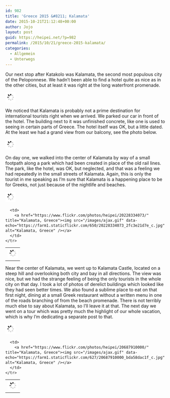 ```yaml
---
id: 982
title: 'Greece 2015 &#8211; Kalamata'
date: 2015-10-21T21:12:48+00:00
author: Jojo
layout: post
guid: https://heipei.net/?p=982
permalink: /2015/10/21/greece-2015-kalamata/
categories:
  - Allgemein
  - Unterwegs
---
```

Our next stop after Katakolo was Kalamata, the second most populous city of the Peloponnese. We hadn&#8217;t been able to find a hotel quite as nice as in the other cities, but at least it was right at the long waterfront promenade.

<div class="img aligncenter">
  <a href="https://www.flickr.com/photos/heipei/20892696062/" title="Kalamata, Greece"><img src="/images/ajax.gif" data-echo="https://farm1.staticflickr.com/758/20892696062_f1fb818b16_b.jpg" alt="Kalamata, Greece" /></a>
</div>

We noticed that Kalamata is probably not a prime destination for international tourists right when we arrived. We parked our car in front of the hotel. The building next to it was unfinished concrete, like one is used to seeing in certain parts of Greece. The hotel itself was OK, but a little dated. At the least we had a grand view from our balcony, see the photo below.

<div class="img aligncenter">
  <a href="https://www.flickr.com/photos/heipei/20281396553/" title="Kalamata, Greece"><img src="/images/ajax.gif" data-echo="https://farm6.staticflickr.com/5703/20281396553_629933bba2_b.jpg" alt="Kalamata, Greece" /></a>
</div>

On day one, we walked into the center of Kalamata by way of a small footpath along a park which had been created in place of the old rail lines. The park, like the hotel, was OK, but neglected, and that was a feeling we had repeatedly in the small streets of Kalamata. Again, this is only the tourist in me speaking as I&#8217;m sure that Kalamata is a happening place to be for Greeks, not just because of the nightlife and beaches.

<div class="img aligncenter">
  <div>
    <a href="https://www.flickr.com/photos/heipei/20876130116/" title="Kalamata, Greece"><img src="/images/ajax.gif" data-echo="https://farm1.staticflickr.com/652/20876130116_22c7807b0f_b.jpg" alt="Kalamata, Greece" /></a>
  </div>
  
  <table>
    <tr>
      <td>
        <a href="https://www.flickr.com/photos/heipei/20714442668/" title="Kalamata, Greece"><img src="/images/ajax.gif" data-echo="https://farm6.staticflickr.com/5619/20714442668_4531a6434b_c.jpg" alt="Kalamata, Greece" /></a>
      </td>
      
      <td>
        <a href="https://www.flickr.com/photos/heipei/20228334073/" title="Kalamata, Greece"><img src="/images/ajax.gif" data-echo="https://farm1.staticflickr.com/650/20228334073_2fc3e21d7e_c.jpg" alt="Kalamata, Greece" /></a>
      </td>
    </tr>
  </table>
</div>

Near the center of Kalamata, we went up to Kalamata Castle, located on a steep hill and overlooking both city and bay in all directions. The view was nice, but we had the strange feeling of being the only tourists in the whole city on that day. I took a lot of photos of derelict buildings which looked like they had seen better times. We also found a sublime place to eat on that first night, dining at a small Greek restaurant without a written menu in one of the roads branching of from the beach promenade. There is not terribly much else to say about Kalamata, so I&#8217;ll leave it at that. The next day we went on a tour which was pretty much the highlight of our whole vacation, which is why I&#8217;m dedicating a separate post to that.

<div class="img aligncenter">
  <div>
    <a href="https://www.flickr.com/photos/heipei/20689233829/" title="Kalamata, Greece"><img src="/images/ajax.gif" data-echo="https://farm6.staticflickr.com/5689/20689233829_d391b77464_b.jpg" alt="Kalamata, Greece" /></a>
  </div>
  
  <table>
    <tr>
      <td>
        <a href="https://www.flickr.com/photos/heipei/20228334843/" title="Kalamata, Greece"><img src="/images/ajax.gif" data-echo="https://farm6.staticflickr.com/5744/20228334843_95c4e9b520_c.jpg" alt="Kalamata, Greece" /></a>
      </td>
      
      <td>
        <a href="https://www.flickr.com/photos/heipei/20687910000/" title="Kalamata, Greece"><img src="/images/ajax.gif" data-echo="https://farm1.staticflickr.com/627/20687910000_bda58dac1f_c.jpg" alt="Kalamata, Greece" /></a>
      </td>
    </tr>
  </table>
</div>
